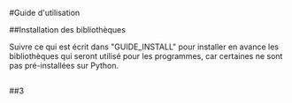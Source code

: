#Guide d'utilisation

##Installation des bibliothèques

Suivre ce qui est écrit dans "GUIDE_INSTALL" pour installer en avance les bibliothèques qui seront utilisé pour les programmes, car certaines ne sont pas pré-installées sur Python.

##                                                                                                                                                                                                                                                                                                                                                                                                              

##3
